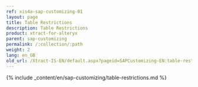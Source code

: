 ```yaml
---
ref: xis4a-sap-customizing-01
layout: page
title: Table Restrictions
description: Table Restrictions
product: xtract-for-alteryx
parent: sap-customizing
permalink: /:collection/:path
weight: 2
lang: en_GB
old_url: /Xtract-IS-EN/default.aspx?pageid=SAPCustomizing-EN:table-restrictions
---
```


{% include _content/en/sap-customizing/table-restrictions.md  %}